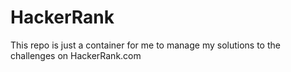 HackerRank
==========

This repo is just a container for me to manage my solutions to the challenges on HackerRank.com
